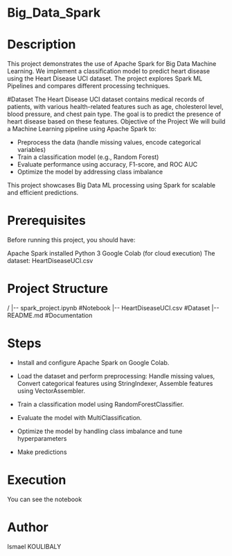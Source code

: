 # Big_Data_Spark

# Description 
This project demonstrates the use of Apache Spark for Big Data Machine Learning. We implement a classification model to predict heart disease using the Heart Disease UCI dataset. The project explores Spark ML Pipelines and compares different processing techniques.

#Dataset
The Heart Disease UCI dataset contains medical records of patients, with various health-related features such as age, cholesterol level, blood pressure, and chest pain type. The goal is to predict the presence of heart disease based on these features.
Objective of the Project
We will build a Machine Learning pipeline using Apache Spark to:
- Preprocess the data (handle missing values, encode categorical variables)
- Train a classification model (e.g., Random Forest)
- Evaluate performance using accuracy, F1-score, and ROC AUC
- Optimize the model by addressing class imbalance

This project showcases Big Data ML processing using Spark for scalable and efficient predictions. 

# Prerequisites
Before running this project,  you should have:

Apache Spark installed
Python 3
Google Colab (for cloud execution)
The dataset: HeartDiseaseUCI.csv

# Project Structure
/
|-- spark_project.ipynb  #Notebook
|-- HeartDiseaseUCI.csv  #Dataset
|-- README.md  #Documentation

# Steps 
- Install and configure Apache Spark on Google Colab.

- Load the dataset and perform preprocessing: Handle missing values, Convert categorical features using StringIndexer, Assemble features using VectorAssembler.

- Train a classification model using RandomForestClassifier.

- Evaluate the model with MultiClassification.

- Optimize the model by handling class imbalance and tune hyperparameters
  
- Make predictions

# Execution
You can see the notebook

# Author
Ismael KOULIBALY










